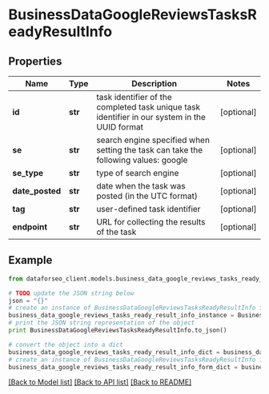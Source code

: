 # BusinessDataGoogleReviewsTasksReadyResultInfo


## Properties

Name | Type | Description | Notes
------------ | ------------- | ------------- | -------------
**id** | **str** | task identifier of the completed task unique task identifier in our system in the UUID format | [optional] 
**se** | **str** | search engine specified when setting the task can take the following values: google | [optional] 
**se_type** | **str** | type of search engine | [optional] 
**date_posted** | **str** | date when the task was posted (in the UTC format) | [optional] 
**tag** | **str** | user-defined task identifier | [optional] 
**endpoint** | **str** | URL for collecting the results of the task | [optional] 

## Example

```python
from dataforseo_client.models.business_data_google_reviews_tasks_ready_result_info import BusinessDataGoogleReviewsTasksReadyResultInfo

# TODO update the JSON string below
json = "{}"
# create an instance of BusinessDataGoogleReviewsTasksReadyResultInfo from a JSON string
business_data_google_reviews_tasks_ready_result_info_instance = BusinessDataGoogleReviewsTasksReadyResultInfo.from_json(json)
# print the JSON string representation of the object
print BusinessDataGoogleReviewsTasksReadyResultInfo.to_json()

# convert the object into a dict
business_data_google_reviews_tasks_ready_result_info_dict = business_data_google_reviews_tasks_ready_result_info_instance.to_dict()
# create an instance of BusinessDataGoogleReviewsTasksReadyResultInfo from a dict
business_data_google_reviews_tasks_ready_result_info_form_dict = business_data_google_reviews_tasks_ready_result_info.from_dict(business_data_google_reviews_tasks_ready_result_info_dict)
```
[[Back to Model list]](../README.md#documentation-for-models) [[Back to API list]](../README.md#documentation-for-api-endpoints) [[Back to README]](../README.md)


